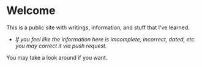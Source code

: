 # Welcome

This is a public site with writings, information, and stuff that I've learned.
- *If you feel like the information here is imcomplete, incorrect, dated, etc. you may correct it via push request.*

You may take a look around if you want.